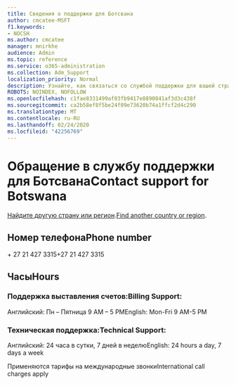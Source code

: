 ```yaml
---
title: Сведения о поддержке для Ботсвана
author: cmcatee-MSFT
f1.keywords:
- NOCSH
ms.author: cmcatee
manager: mnirkhe
audience: Admin
ms.topic: reference
ms.service: o365-administration
ms.collection: Adm_Support
localization_priority: Normal
description: Узнайте, как связаться со службой поддержки для вашей страны или региона.
ROBOTS: NOINDEX, NOFOLLOW
ms.openlocfilehash: c1fae8331499af83fb9417e8890841af3d3c438f
ms.sourcegitcommit: ca2b58ef8f5be24f09e73620b74a1ffcf2d4c290
ms.translationtype: MT
ms.contentlocale: ru-RU
ms.lasthandoff: 02/24/2020
ms.locfileid: "42256769"
---
```

# <a name="contact-support-for-botswana"></a><span data-ttu-id="44a30-103">Обращение в службу поддержки для Ботсвана</span><span class="sxs-lookup"><span data-stu-id="44a30-103">Contact support for Botswana</span></span>

<span data-ttu-id="44a30-104">[Найдите другую страну или регион](../contact-support-for-business-products.md).</span><span class="sxs-lookup"><span data-stu-id="44a30-104">[Find another country or region](../contact-support-for-business-products.md).</span></span>

## <a name="phone-number"></a><span data-ttu-id="44a30-105">Номер телефона</span><span class="sxs-lookup"><span data-stu-id="44a30-105">Phone number</span></span>
<span data-ttu-id="44a30-106">+ 27 21 427 3315</span><span class="sxs-lookup"><span data-stu-id="44a30-106">+27 21 427 3315</span></span>

## <a name="hours"></a><span data-ttu-id="44a30-107">Часы</span><span class="sxs-lookup"><span data-stu-id="44a30-107">Hours</span></span>
### <a name="billing-support"></a><span data-ttu-id="44a30-108">Поддержка выставления счетов:</span><span class="sxs-lookup"><span data-stu-id="44a30-108">Billing Support:</span></span>

<span data-ttu-id="44a30-109">Английский: Пн – Пятница 9 AM – 5 PM</span><span class="sxs-lookup"><span data-stu-id="44a30-109">English: Mon-Fri 9 AM-5 PM</span></span>

### <a name="technical-support"></a><span data-ttu-id="44a30-110">Техническая поддержка:</span><span class="sxs-lookup"><span data-stu-id="44a30-110">Technical Support:</span></span>

<span data-ttu-id="44a30-111">Английский: 24 часа в сутки, 7 дней в неделю</span><span class="sxs-lookup"><span data-stu-id="44a30-111">English: 24 hours a day, 7 days a week</span></span>

<span data-ttu-id="44a30-112">Применяются тарифы на международные звонки</span><span class="sxs-lookup"><span data-stu-id="44a30-112">International call charges apply</span></span>